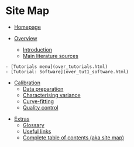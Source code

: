 # Site Map

- [Homepage](index.html) 

- [Overview](over_overview.html)  
    - [Introduction](over_intro.html)  
    - [Main literature sources](over_main_sources.html)  
<!--
    - [Project scope](overview/scope.html)  
    - [General principles](overview/principles.html)  
-->
    - [Tutorials menu](over_tutorials.html)  
    - [Tutorial: Software](over_tut1_software.html)

- [Calibration](calibration/_calibration.html)
    - [Data preparation](calibration/tut2_prep/background.html)
    - [Characterising variance](calibration/tut3_variance/background.html)
    - [Curve-fitting](calibration/tut4_curve/background.html)
    - [Quality control](calibration/tut5_qc/background.html)
<!--
- [Reliabiblity](reliability/_reliability.html)

- [Agreement (with reference) Study](agree/_agree.html)
-->
- [Extras](extra_glossary.html)
    - [Glossary](extra_links.html)
    - [Useful links](extra_links.html)
    - [Complete table of contents (aka site map)](sitemap.html)  

<!--
    - [Pulling it all together](appendices/tut9_wrap.html)
        - [Supplementary tutorial: Reporting tools](appendices/tut9_wrap/reporting_tools.html)


- [About this ebook](news.html)

-->
